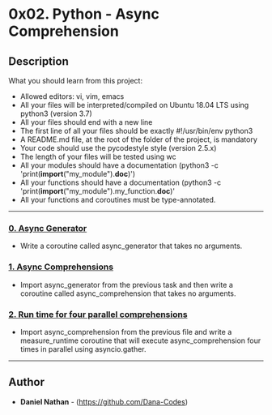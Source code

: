 # 0x02. Python - Async Comprehension

## Description

What you should learn from this project:

- Allowed editors: vi, vim, emacs
- All your files will be interpreted/compiled on Ubuntu 18.04 LTS using python3 (version 3.7)
- All your files should end with a new line
- The first line of all your files should be exactly #!/usr/bin/env python3
- A README.md file, at the root of the folder of the project, is mandatory
- Your code should use the pycodestyle style (version 2.5.x)
- The length of your files will be tested using wc
- All your modules should have a documentation (python3 -c 'print(**import**("my_module").**doc**)')
- All your functions should have a documentation (python3 -c 'print(**import**("my_module").my_function.**doc**)'
- All your functions and coroutines must be type-annotated.

---

### [0. Async Generator](./0-async_generator.py)

- Write a coroutine called async_generator that takes no arguments.

### [1. Async Comprehensions](./1-async_comprehension.py)

- Import async_generator from the previous task and then write a coroutine called async_comprehension that takes no arguments.

### [2. Run time for four parallel comprehensions](./2-measure_runtime.py)

- Import async_comprehension from the previous file and write a measure_runtime coroutine that will execute async_comprehension four times in parallel using asyncio.gather.

---

## Author

- **Daniel Nathan** - (https://github.com/Dana-Codes)
